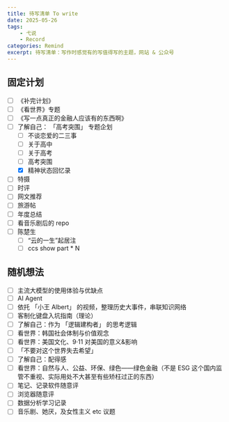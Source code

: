 ```yaml
---
title: 待写清单 To write
date: 2025-05-26
tags: 
	- 弋说
	- Record
categories: Remind
excerpt: 待写清单：写作时感觉有的写值得写的主题，网站 & 公众号
---
```



## 固定计划
- [ ] 《补完计划》
- [ ] 《看世界》专题
- [ ] 《写一点真正的金融人应该有的东西啊》
- [ ] 了解自己： 「高考突围」 专题企划
	- [ ] 不谈恋爱的二三事
	- [ ] 关于高中
	- [ ] 关于高考
	- [ ] 高考突围
	- [x] 精神状态回忆录
- [ ] 特摄
- [ ] 时评
- [ ] 网文推荐
- [ ] 旅游帖
- [ ] 年度总结
- [ ] 看音乐剧后的 repo
- [ ] 陈楚生
	- [ ] “云的一生”起居注
	- [ ] ccs show part * N

## 随机想法
- [ ] 主流大模型的使用体验与优缺点
- [ ] AI Agent
- [ ] 依托 「小王 Albert」 的视频，整理历史大事件，串联知识网络
- [ ] 客制化键盘入坑指南（理论）
- [ ] 了解自己：作为 「逻辑建构者」 的思考逻辑
- [ ] 看世界：韩国社会体制与价值观念
- [ ] 看世界：美国文化、9·11 对美国的意义&影响
- [ ]  「不要对这个世界失去希望」 
- [ ] 了解自己：配得感
- [ ] 看世界：自然与人、公益、环保、绿色——绿色金融（不是 ESG 这个国内监管不重视、实际用处不大甚至有些矫枉过正的东西）
- [ ] 笔记、记录软件随意评
- [ ] 浏览器随意评
- [ ] 数据分析学习记录
- [ ] 音乐剧、她厌，及女性主义 etc 议题